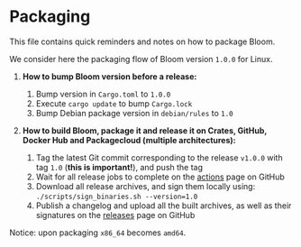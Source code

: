 Packaging
=========

This file contains quick reminders and notes on how to package Bloom.

We consider here the packaging flow of Bloom version `1.0.0` for Linux.

1. **How to bump Bloom version before a release:**
    1. Bump version in `Cargo.toml` to `1.0.0`
    2. Execute `cargo update` to bump `Cargo.lock`
    3. Bump Debian package version in `debian/rules` to `1.0`

2. **How to build Bloom, package it and release it on Crates, GitHub, Docker Hub and Packagecloud (multiple architectures):**
    1. Tag the latest Git commit corresponding to the release `v1.0.0` with tag `1.0` (**this is important!**), and push the tag
    2. Wait for all release jobs to complete on the [actions](https://github.com/valeriansaliou/bloom/actions) page on GitHub
    3. Download all release archives, and sign them locally using: `./scripts/sign_binaries.sh --version=1.0`
    4. Publish a changelog and upload all the built archives, as well as their signatures on the [releases](https://github.com/valeriansaliou/bloom/releases) page on GitHub

Notice: upon packaging `x86_64` becomes `amd64`.
